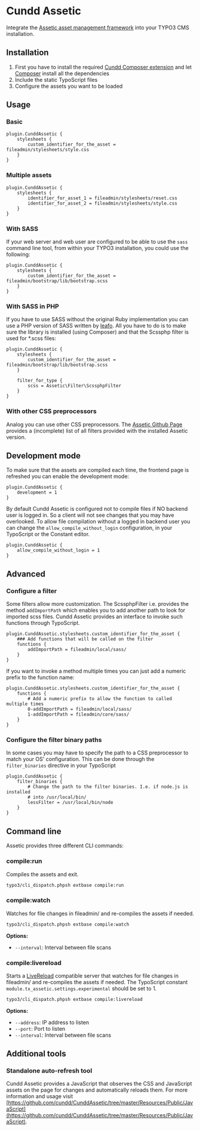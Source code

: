 Cundd Assetic
=============

Integrate the [Assetic asset management framework](https://github.com/kriswallsmith/assetic) into your TYPO3 CMS installation.


Installation
------------

1. First you have to install the required [Cundd Composer extension](https://github.com/cundd/CunddComposer) and let [Composer](http://getcomposer.org/) install all the dependencies
2. Include the static TypoScript files
3. Configure the assets you want to be loaded


Usage
-----

### Basic

    plugin.CunddAssetic {
        stylesheets {
            custom_identifier_for_the_asset = fileadmin/stylesheets/style.css
        }
    }


### Multiple assets

    plugin.CunddAssetic {
        stylesheets {
            identifier_for_asset_1 = fileadmin/stylesheets/reset.css
            identifier_for_asset_2 = fileadmin/stylesheets/style.css
        }
    }


### With SASS

If your web server and web user are configured to be able to use the `sass` command line tool, from within your TYPO3 installation, you could use the following:

    plugin.CunddAssetic {
        stylesheets {
            custom_identifier_for_the_asset = fileadmin/bootstrap/lib/bootstrap.scss
        }
    }


### With SASS in PHP

If you have to use SASS without the original Ruby implementation you can use a PHP version of SASS written by [leafo](http://leafo.net/scssphp/). All you have to do is to make sure the library is installed (using Composer) and that the Scssphp filter is used for *.scss files:

    plugin.CunddAssetic {
        stylesheets {
            custom_identifier_for_the_asset = fileadmin/bootstrap/lib/bootstrap.scss
        }

        filter_for_type {
            scss = Assetic\Filter\ScssphpFilter
        }
    }


### With other CSS preprocessors

Analog you can use other CSS preprocessors. The [Assetic Github Page](https://github.com/kriswallsmith/assetic#filters) provides a (incomplete) list of all filters provided with the installed Assetic version.


Development mode
----------------

To make sure that the assets are compiled each time, the frontend page is refreshed you can enable the development mode:

    plugin.CunddAssetic {
    	development = 1
    }

By default Cundd Assetic is configured not to compile files if NO backend user is logged in. So a client will not see changes that you may have overlooked. To allow file compilation without a logged in backend user you can change the `allow_compile_without_login` configuration, in your TypoScript or the Constant editor.

    plugin.CunddAssetic {
        allow_compile_without_login = 1
    }


Advanced
--------

### Configure a filter

Some filters allow more customization. The ScssphpFilter i.e. provides the method `addImportPath` which enables you to add another path to look for imported scss files. Cundd Assetic provides an interface to invoke such functions through TypoScript.

    plugin.CunddAssetic.stylesheets.custom_identifier_for_the_asset {
        ### Add functions that will be called on the filter
        functions {
            addImportPath = fileadmin/local/sass/
        }
    }

If you want to invoke a method multiple times you can just add a numeric prefix to the function name:

    plugin.CunddAssetic.stylesheets.custom_identifier_for_the_asset {
        functions {
            # Add a numeric prefix to allow the function to called multiple times
            0-addImportPath = fileadmin/local/sass/
            1-addImportPath = fileadmin/core/sass/
        }
    }


### Configure the filter binary paths

In some cases you may have to specify the path to a CSS preprocessor to match your OS' configuration. This can be done through the `filter_binaries` directive in your TypoScript

    plugin.CunddAssetic {
        filter_binaries {
	    	# Change the path to the filter binaries. I.e. if node.js is installed
	    	# into /usr/local/bin/
    		lessFilter = /usr/local/bin/node
	    }
    }


Command line
------------

Assetic provides three different CLI commands:


### compile:run

Compiles the assets and exit.

```bash
typo3/cli_dispatch.phpsh extbase compile:run
```


### compile:watch

Watches for file changes in fileadmin/ and re-compiles the assets if needed.

```bash
typo3/cli_dispatch.phpsh extbase compile:watch
```

**Options:**

- `--interval`: Interval between file scans


### compile:livereload

Starts a [LiveReload](http://livereload.com/) compatible server that watches for file changes in fileadmin/ and re-compiles the assets if needed. The TypoScript constant `module.tx_assetic.settings.experimental` should be set to 1.

```bash
typo3/cli_dispatch.phpsh extbase compile:livereload
```

**Options:**

- `--address`: IP address to listen
- `--port`: Port to listen
- `--interval`: Interval between file scans



Additional tools
----------------

### Standalone auto-refresh tool

Cundd Assetic provides a JavaScript that observes the CSS and JavaScript assets on the page for changes and automatically reloads them. For more information and usage visit [https://github.com/cundd/CunddAssetic/tree/master/Resources/Public/JavaScript](https://github.com/cundd/CunddAssetic/tree/master/Resources/Public/JavaScript).
